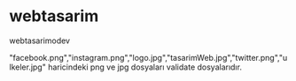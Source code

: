 # webtasarim
webtasarimodev

"facebook.png","instagram.png","logo.jpg","tasarimWeb.jpg","twitter.png","ulkeler.jpg" haricindeki png ve jpg dosyaları validate dosyalarıdır.
